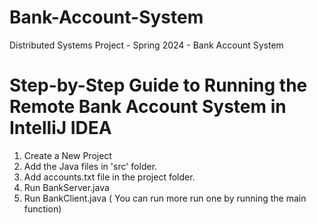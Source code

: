 # Bank-Account-System
Distributed Systems Project - Spring 2024 - Bank Account System


# Step-by-Step Guide to Running the Remote Bank Account System in IntelliJ IDEA
1. Create a New Project
2. Add the Java files in 'src' folder.
3. Add accounts.txt file in the project folder.
4. Run BankServer.java
5. Run BankClient.java ( You can run more run one by running the main function) 
